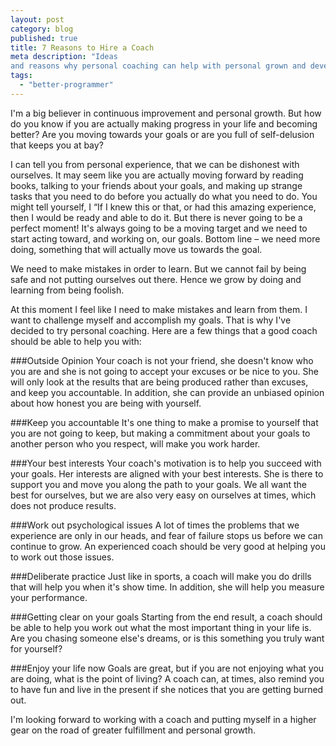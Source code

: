 ```yaml
---
layout: post
category: blog
published: true
title: 7 Reasons to Hire a Coach
meta description: "Ideas
and reasons why personal coaching can help with personal grown and development."
tags: 
  - "better-programmer"
---
```


I'm a big believer in continuous improvement and personal growth. But how do you know if you are actually making progress in your life and becoming better? Are you moving towards your goals or are you full of self-delusion that keeps you at bay?

I can tell you from personal experience, that we can be dishonest with ourselves. It may seem like you are actually moving forward by reading books, talking to your friends about your goals, and making up strange tasks that you need to do before you actually do what you need to do. You might tell yourself, I “If I knew this or that, or had this amazing experience, then I would be ready and able to do it. But there is never going to be a perfect moment! It's always going to be a moving target and we need to start acting toward, and working on, our goals.
Bottom line – we need more doing, something that will actually move us towards the goal.

We need to make mistakes in order to learn. But we cannot fail by being safe and not putting ourselves out there. Hence we grow by doing and learning from being foolish.

At this moment I feel like I need to make mistakes and learn from them. I want to challenge myself and accomplish my goals. That is why I've decided to try personal coaching. Here are a few things that a good coach should be able to help you with:

###Outside Opinion
Your coach is not your friend, she doesn't know who you are and she is not going to accept  your excuses or be nice to you. She will only look at the results that are being produced rather than excuses, and keep you accountable. In addition, she can provide an unbiased opinion about how honest you are being with yourself. 

###Keep you accountable
It's one thing to make a promise to yourself that you are not going to keep, but making a commitment about your goals to another person who you respect, will make you work harder.

###Your best interests
Your coach's motivation is to help you succeed with your goals. Her interests are aligned with your best interests. She is there to support you and move you along the path to your goals. We all want the best for ourselves, but we are also very easy on ourselves at times, which does not produce results. 

###Work out psychological issues
A lot of times the problems that we experience are only in our heads, and fear of failure stops us before we can continue to grow. An experienced coach should be very good at helping you to work out those issues.

###Deliberate practice
Just like in sports, a coach will make you do drills that will help you when it's show time. In addition, she will help you measure your performance.

###Getting clear on your goals
Starting from the end result, a coach should be able to help you work out what  the most important thing in your life is. Are you chasing someone else's dreams, or is this something you truly want for yourself?

###Enjoy your life now
Goals are great, but if you are not enjoying what you are doing, what is the point of living? A coach can, at times, also remind you to have fun and live in the present if she notices that you are getting burned out. 

I'm looking forward to working with a coach and putting myself in a higher gear on the road of greater fulfillment and personal growth.
